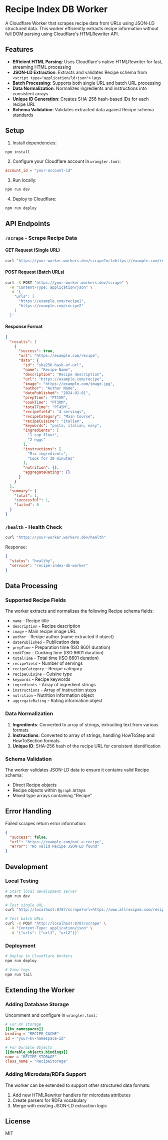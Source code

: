 # Recipe Index DB Worker

A Cloudflare Worker that scrapes recipe data from URLs using JSON-LD structured data. This worker efficiently extracts recipe information without full DOM parsing using Cloudflare's HTMLRewriter API.

## Features

- **Efficient HTML Parsing**: Uses Cloudflare's native HTMLRewriter for fast, streaming HTML processing
- **JSON-LD Extraction**: Extracts and validates Recipe schema from `<script type="application/ld+json">` tags
- **Batch Processing**: Supports both single URL and batch URL processing
- **Data Normalization**: Normalizes ingredients and instructions into consistent arrays
- **Unique ID Generation**: Creates SHA-256 hash-based IDs for each recipe URL
- **Schema Validation**: Validates extracted data against Recipe schema standards

## Setup

1. Install dependencies:
```bash
npm install
```

2. Configure your Cloudflare account in `wrangler.toml`:
```toml
account_id = "your-account-id"
```

3. Run locally:
```bash
npm run dev
```

4. Deploy to Cloudflare:
```bash
npm run deploy
```

## API Endpoints

### `/scrape` - Scrape Recipe Data

#### GET Request (Single URL)
```bash
curl "https://your-worker.workers.dev/scrape?url=https://example.com/recipe"
```

#### POST Request (Batch URLs)
```bash
curl -X POST "https://your-worker.workers.dev/scrape" \
  -H "Content-Type: application/json" \
  -d '{
    "urls": [
      "https://example.com/recipe1",
      "https://example.com/recipe2"
    ]
  }'
```

#### Response Format
```json
{
  "results": [
    {
      "success": true,
      "url": "https://example.com/recipe",
      "data": {
        "id": "sha256-hash-of-url",
        "name": "Recipe Name",
        "description": "Recipe description",
        "url": "https://example.com/recipe",
        "image": "https://example.com/image.jpg",
        "author": "Author Name",
        "datePublished": "2024-01-01",
        "prepTime": "PT15M",
        "cookTime": "PT30M",
        "totalTime": "PT45M",
        "recipeYield": "4 servings",
        "recipeCategory": "Main Course",
        "recipeCuisine": "Italian",
        "keywords": "pasta, italian, easy",
        "ingredients": [
          "1 cup flour",
          "2 eggs"
        ],
        "instructions": [
          "Mix ingredients",
          "Cook for 30 minutes"
        ],
        "nutrition": {},
        "aggregateRating": {}
      }
    }
  ],
  "summary": {
    "total": 1,
    "successful": 1,
    "failed": 0
  }
}
```

### `/health` - Health Check
```bash
curl "https://your-worker.workers.dev/health"
```

Response:
```json
{
  "status": "healthy",
  "service": "recipe-index-db-worker"
}
```

## Data Processing

### Supported Recipe Fields

The worker extracts and normalizes the following Recipe schema fields:

- `name` - Recipe title
- `description` - Recipe description
- `image` - Main recipe image URL
- `author` - Recipe author (name extracted if object)
- `datePublished` - Publication date
- `prepTime` - Preparation time (ISO 8601 duration)
- `cookTime` - Cooking time (ISO 8601 duration)
- `totalTime` - Total time (ISO 8601 duration)
- `recipeYield` - Number of servings
- `recipeCategory` - Recipe category
- `recipeCuisine` - Cuisine type
- `keywords` - Recipe keywords
- `ingredients` - Array of ingredient strings
- `instructions` - Array of instruction steps
- `nutrition` - Nutrition information object
- `aggregateRating` - Rating information object

### Data Normalization

1. **Ingredients**: Converted to array of strings, extracting text from various formats
2. **Instructions**: Converted to array of strings, handling HowToStep and HowToSection formats
3. **Unique ID**: SHA-256 hash of the recipe URL for consistent identification

### Schema Validation

The worker validates JSON-LD data to ensure it contains valid Recipe schema:
- Direct Recipe objects
- Recipe objects within `@graph` arrays
- Mixed type arrays containing "Recipe"

## Error Handling

Failed scrapes return error information:
```json
{
  "success": false,
  "url": "https://example.com/not-a-recipe",
  "error": "No valid Recipe JSON-LD found"
}
```

## Development

### Local Testing
```bash
# Start local development server
npm run dev

# Test single URL
curl "http://localhost:8787/scrape?url=https://www.allrecipes.com/recipe/123"

# Test batch URLs
curl -X POST "http://localhost:8787/scrape" \
  -H "Content-Type: application/json" \
  -d '{"urls": ["url1", "url2"]}'
```

### Deployment
```bash
# Deploy to Cloudflare Workers
npm run deploy

# View logs
npm run tail
```

## Extending the Worker

### Adding Database Storage

Uncomment and configure in `wrangler.toml`:

```toml
# For KV storage
[[kv_namespaces]]
binding = "RECIPE_CACHE"
id = "your-kv-namespace-id"

# For Durable Objects
[[durable_objects.bindings]]
name = "RECIPE_STORAGE"
class_name = "RecipeStorage"
```

### Adding Microdata/RDFa Support

The worker can be extended to support other structured data formats:
1. Add new HTMLRewriter handlers for microdata attributes
2. Create parsers for RDFa vocabulary
3. Merge with existing JSON-LD extraction logic

## License

MIT